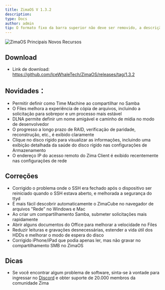 ```yaml
---
title: ZimaOS V 1.3.2
description: 
type: Docs
author: admin
tip: O formato fixo da barra superior não deve ser removido, a descrição é para o artigo, e se não preenchida, será cortada a partir do primeiro parágrafo do conteúdo.
---
```

![ZimaOS Principais Novos Recursos](https://manage.icewhale.io/api/static/docs/1739443346582_image.png)


## Download
* Link de download: https://github.com/IceWhaleTech/ZimaOS/releases/tag/1.3.2

## Novidades：
* Permitir definir como Time Machine ao compartilhar no Samba
* O Files melhora a experiência de cópia de arquivos, incluindo a solicitação para sobrepor e um processo mais estável
* DLNA permite definir um nome amigável e caminho de mídia no modo de desenvolvedor
* O progresso a longo prazo de RAID, verificação de paridade, reconstrução, etc., é exibido claramente
* Clique no disco rígido para visualizar as informações, incluindo uma exibição detalhada da saúde do disco rígido nas configurações de Armazenamento
* O endereço IP do acesso remoto do Zima Client é exibido recentemente nas configurações de rede


## Correções
* Corrigido o problema onde o SSH era fechado após o dispositivo ser reiniciado quando o SSH estava aberto, e melhorada a segurança do ttyd
* É mais fácil descobrir automaticamente o ZimaCube no navegador de arquivos "Rede" no Windows e Mac
* Ao criar um compartilhamento Samba, submeter solicitações mais rapidamente
* Abrir alguns documentos do Office para melhorar a velocidade no Files
* Reduzir leituras e gravações desnecessárias, estender a vida útil dos HDDs e melhorar o modo de espera do disco
* Corrigido iPhone/iPad que podia apenas ler, mas não gravar no compartilhamento SMB no ZimaOS
## Dicas
- Se você encontrar algum problema de software, sinta-se à vontade para ingressar no [Discord](https://zimaboard.com/discord) e obter suporte de 20.000 membros da comunidade Zima